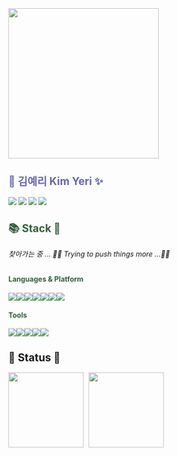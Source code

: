 <!-- ### Hi there 👋 -->

<!--
**kinnyeri/kinnyeri** is a ✨ _special_ ✨ repository because its `README.md` (this file) appears on your GitHub profile.

Here are some ideas to get you started:

- 🔭 I’m currently working on ...
- 🌱 I’m currently learning ...
- 👯 I’m looking to collaborate on ...
- 🤔 I’m looking for help with ...
- 💬 Ask me about ...
- 📫 How to reach me: ...
- 😄 Pronouns: ...
- ⚡ Fun fact: ...
-->

<!-- ![kinnyeri's GitHub stats](https://github-readme-stats.vercel.app/api?username=kinnyeri&show_icons=true&theme=apprentice) -->
<!-- <div align="center" style="background-color:black"> -->
<img src="https://postfiles.pstatic.net/MjAyMjAzMzBfMjE0/MDAxNjQ4NjQ3ODcxOTgy.dzqpaGBNra05lHPsxE34vr20hXxNO6NvonpO13WEpX0g.JDuMPBx6wwWbPQKgV4pqTMX8fi4-Or6GP90BYLFbcCcg.JPEG.98sena/IMG_5399.jpg?type=w773" style="width:300px"/>
  
<h2 style="color:#6868ab"> 🐯 김예리 Kim Yeri ✨ </h2>

<a href="https://www.notion.so/yerik/2179b3a870cf4aa6876aa691a09cadd0" target="_blank"><img src="https://img.shields.io/badge/👩‍💻  PORTFOLIO 🛠 ...fixing-6868ab?style=flat-square&logoColor=white"/></a>
<a href="https://velog.io/@kinnyeri" target="_blank"><img src="https://img.shields.io/badge/🕶 TECH BLOG-6868ab?style=flat-square&logoColor=white"/></a>
<a href="https://blog.naver.com/98sena" target="_blank"><img src="https://img.shields.io/badge/😎 DAILY BLOG-6868ab?style=flat-square&logoColor=white"/></a>
<a href="https://instagram.com/kinnyeri?utm_medium=copy_link" target="_blank"><img src="https://img.shields.io/badge/INSTAGRAM-6868ab?style=flat-square&logo=Instagram&logoColor=white"/></a>
<h2 style="color:#355E3B"> 📚 Stack 🧨 </h2>
<h6> 찾아가는 중 ... 🏃‍♀️ Trying to push things more ...🏋️‍♀️ </h6>

<h4 style="color:#355E3B"> Languages & Platform </h4>
<div style="display:flex">
<img src="https://img.shields.io/badge/Python-355E3B?style=flat-square&logo=Python&logoColor=white"/>
<img src="https://img.shields.io/badge/JavaScript-355E3B?style=flat-square&logo=JavaScript&logoColor=white"/>
<img src="https://img.shields.io/badge/Java-355E3B?style=flat-square&logo=Java&logoColor=white"/>
<img src="https://img.shields.io/badge/Kotlin-355E3B?style=flat-square&logo=Kotlin&logoColor=white"/>
<img src="https://img.shields.io/badge/React-355E3B?style=flat-square&logo=React&logoColor=white"/>
<img src="https://img.shields.io/badge/Android-355E3B?style=flat-square&logo=Android&logoColor=white"/>
<img src="https://img.shields.io/badge/Flutter-355E3B?style=flat-square&logo=Flutter&logoColor=white"/>
</div>

<!-- <div style="display: flex; align-items: flex-start;"><img src="https://techstack-generator.vercel.app/js-icon.svg" alt="icon" width="46" height="46" /><img src="https://techstack-generator.vercel.app/react-icon.svg" alt="icon" width="46" height="46" /></div>
   -->
<h4 style="color:#355E3B"> Tools </h4>
<div style="display:flex">
<img src="https://img.shields.io/badge/Visual Studio Code-355E3B?style=flat-square&logo=Visual Studio Code&logoColor=white"/>
<img src="https://img.shields.io/badge/PyCharm-355E3B?style=flat-square&logo=PyCharm&logoColor=white"/>
<img src="https://img.shields.io/badge/Android Studio-355E3B?style=flat-square&logo=Android Studio&logoColor=white"/>
<img src="https://img.shields.io/badge/Git-355E3B?style=flat-square&logo=Git&logoColor=white"/>
<img src="https://img.shields.io/badge/GitHub-355E3B?style=flat-square&logo=GitHub&logoColor=white"/>
</div>
  
<h2> 💎 Status 💭 </h2>
<div style="display: flex; align-items: center; justify-contents:center;">
<img style="height:150px" src="https://github-readme-stats.vercel.app/api?username=kinnyeri&show_icons=true&bg_color=DEG,355E3B,6868ab&title_color=FFFFFF&text_color=FFFFFF&icon_color=FFFFFF&hide_border=true&custom_title=✦✧✦✧"/>
<a href="https://www.acmicpc.net/" target="_blank"><img style="height:150px; margin-left:10px" src="http://mazassumnida.wtf/api/generate_badge?boj=98sena"/></a>
</div>

<!-- </div> -->
